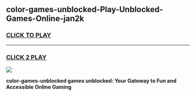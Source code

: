 
## color-games-unblocked-Play-Unblocked-Games-Online-jan2k
<h3>
<a href="https://premium76.site?title=color-games-unblocked&ref=25A">CLICK TO PLAY</a></h3>
<hr>

<h3>
<a href="https://premium76.site?title=color-games-unblocked&ref=25A">CLICK 2 PLAY</a>
  
</h3>

<a href="https://premium76.site?title=color-games-unblocked&ref=25A"><img src="https://clearcache.store/games.png"></a>


**color-games-unblocked games unblocked: Your Gateway to Fun and Accessible Online Gaming**
